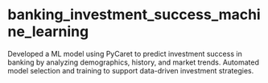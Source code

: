 # banking_investment_success_machine_learning
Developed a ML model using PyCaret to predict investment success in banking by analyzing demographics, history, and market trends. Automated model selection and training to support data-driven investment strategies.
